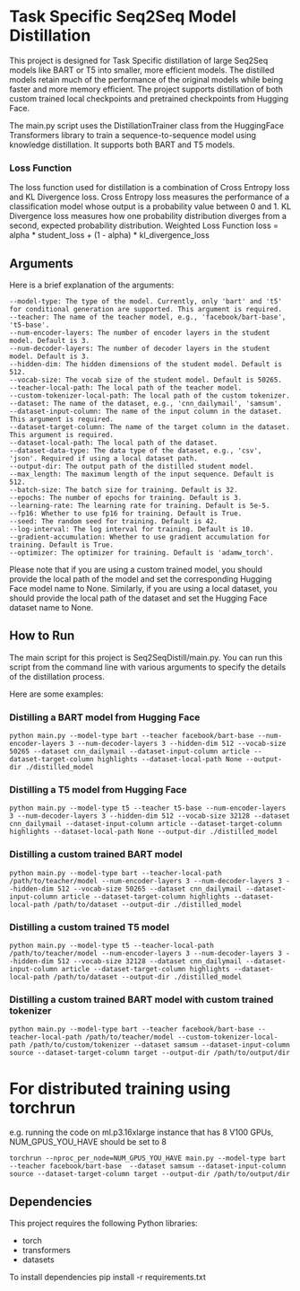 # Task Specific Seq2Seq Model Distillation

This project is designed for Task Specific distillation of large Seq2Seq models like BART or T5 into smaller, more efficient models. The distilled models retain much of the performance of the original models while being faster and more memory efficient. The project supports distillation of both custom trained local checkpoints and pretrained checkpoints from Hugging Face.

The main.py script uses the DistillationTrainer class from the HuggingFace Transformers library to train a sequence-to-sequence model using knowledge distillation. It supports both BART and T5 models.

### Loss Function
The loss function used for distillation is a combination of Cross Entropy loss and KL Divergence loss. Cross Entropy loss measures the performance of a classification model whose output is a probability value between 0 and 1. KL Divergence loss measures how one probability distribution diverges from a second, expected probability distribution.
Weighted Loss Function 
    loss = alpha * student_loss + (1 - alpha) * kl_divergence_loss

## Arguments

Here is a brief explanation of the arguments:

    
    --model-type: The type of the model. Currently, only 'bart' and 't5' for conditional generation are supported. This argument is required.
    --teacher: The name of the teacher model, e.g., 'facebook/bart-base', 't5-base'.
    --num-encoder-layers: The number of encoder layers in the student model. Default is 3.
    --num-decoder-layers: The number of decoder layers in the student model. Default is 3.
    --hidden-dim: The hidden dimensions of the student model. Default is 512.
    --vocab-size: The vocab size of the student model. Default is 50265.
    --teacher-local-path: The local path of the teacher model.
    --custom-tokenizer-local-path: The local path of the custom tokenizer.
    --dataset: The name of the dataset, e.g., 'cnn_dailymail', 'samsum'.
    --dataset-input-column: The name of the input column in the dataset. This argument is required.
    --dataset-target-column: The name of the target column in the dataset. This argument is required.
    --dataset-local-path: The local path of the dataset.
    --dataset-data-type: The data type of the dataset, e.g., 'csv', 'json'. Required if using a local dataset path.
    --output-dir: The output path of the distilled student model.
    --max_length: The maximum length of the input sequence. Default is 512.
    --batch-size: The batch size for training. Default is 32.
    --epochs: The number of epochs for training. Default is 3.
    --learning-rate: The learning rate for training. Default is 5e-5.
    --fp16: Whether to use fp16 for training. Default is True.
    --seed: The random seed for training. Default is 42.
    --log-interval: The log interval for training. Default is 10.
    --gradient-accumulation: Whether to use gradient accumulation for training. Default is True.
    --optimizer: The optimizer for training. Default is 'adamw_torch'.
    

Please note that if you are using a custom trained model, you should provide the local path of the model and set the corresponding Hugging Face model name to None. Similarly, if you are using a local dataset, you should provide the local path of the dataset and set the Hugging Face dataset name to None.

## How to Run

The main script for this project is Seq2SeqDistill/main.py. You can run this script from the command line with various arguments to specify the details of the distillation process.

Here are some examples:

### Distilling a BART model from Hugging Face
    python main.py --model-type bart --teacher facebook/bart-base --num-encoder-layers 3 --num-decoder-layers 3 --hidden-dim 512 --vocab-size 50265 --dataset cnn_dailymail --dataset-input-column article --dataset-target-column highlights --dataset-local-path None --output-dir ./distilled_model

### Distilling a T5 model from Hugging Face
    python main.py --model-type t5 --teacher t5-base --num-encoder-layers 3 --num-decoder-layers 3 --hidden-dim 512 --vocab-size 32128 --dataset cnn_dailymail --dataset-input-column article --dataset-target-column highlights --dataset-local-path None --output-dir ./distilled_model

### Distilling a custom trained BART model

    python main.py --model-type bart --teacher-local-path /path/to/teacher/model --num-encoder-layers 3 --num-decoder-layers 3 --hidden-dim 512 --vocab-size 50265 --dataset cnn_dailymail --dataset-input-column article --dataset-target-column highlights --dataset-local-path /path/to/dataset --output-dir ./distilled_model

### Distilling a custom trained T5 model

    python main.py --model-type t5 --teacher-local-path /path/to/teacher/model --num-encoder-layers 3 --num-decoder-layers 3 --hidden-dim 512 --vocab-size 32128 --dataset cnn_dailymail --dataset-input-column article --dataset-target-column highlights --dataset-local-path /path/to/dataset --output-dir ./distilled_model

### Distilling a custom trained BART model with custom trained tokenizer
    python main.py --model-type bart --teacher facebook/bart-base --teacher-local-path /path/to/teacher/model --custom-tokenizer-local-path /path/to/custom/tokenizer --dataset samsum --dataset-input-column source --dataset-target-column target --output-dir /path/to/output/dir


# For distributed training using torchrun 
e.g. running the code on ml.p3.16xlarge instance that has 8 V100 GPUs, NUM_GPUS_YOU_HAVE should be set to 8
    
    torchrun --nproc_per_node=NUM_GPUS_YOU_HAVE main.py --model-type bart --teacher facebook/bart-base  --dataset samsum --dataset-input-column source --dataset-target-column target --output-dir /path/to/output/dir

## Dependencies

This project requires the following Python libraries:

- torch
- transformers
- datasets

To install dependencies 
    pip install -r requirements.txt





